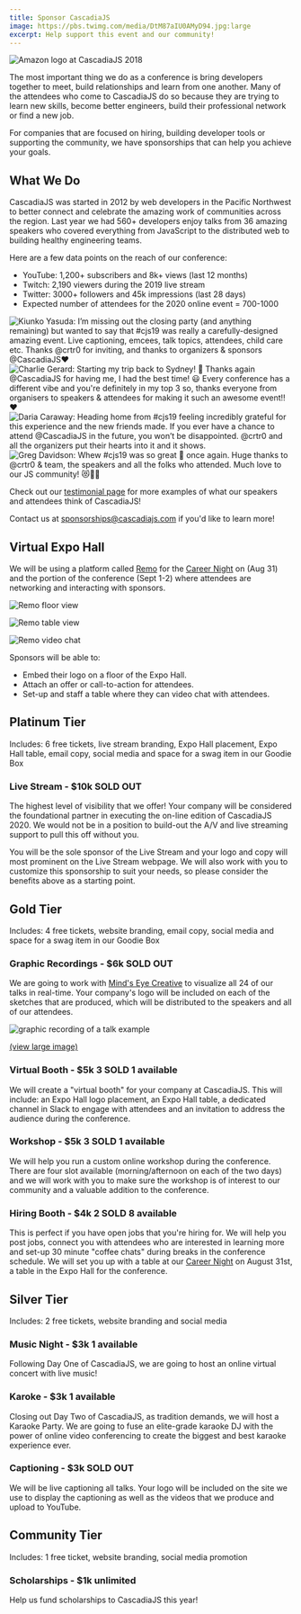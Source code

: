 ```yaml
---
title: Sponsor CascadiaJS
image: https://pbs.twimg.com/media/DtM87aIU0AMyD94.jpg:large
excerpt: Help support this event and our community!
---
```

![Amazon logo at CascadiaJS 2018](https://pbs.twimg.com/media/DtM87aIU0AMyD94.jpg:large)

The most important thing we do as a conference is bring developers together to meet, build relationships and learn from one another. Many of the attendees who come to CascadiaJS do so because they are trying to learn new skills, become better engineers, build their professional network or find a new job.

For companies that are focused on <span class="sponsor-hiring highlight">hiring</span>, <span class="sponsor-marketing highlight">building developer tools</span> or <span class="sponsor-community highlight">supporting the community</span>, we have sponsorships that can help you achieve your goals.

## What We Do

CascadiaJS was started in 2012 by web developers in the Pacific Northwest to better connect and celebrate the amazing work of communities across the region. Last year we had 560+ developers enjoy talks from 36 amazing speakers who covered everything from JavaScript to the distributed web to building healthy engineering teams.

Here are a few data points on the reach of our conference:

* YouTube: 1,200+ subscribers and 8k+ views (last 12 months)
* Twitch: 2,190 viewers during the 2019 live stream
* Twitter: 3000+ followers and 45k impressions (last 28 days)
* Expected number of attendees for the 2020 online event = 700-1000

<div id="carousel">
  <img src="/images/testimonial-1.png" alt="Kiunko Yasuda: I’m missing out the closing party (and anything remaining) but wanted to say that #cjs19 was really a carefully-designed amazing event. Live captioning, emcees, talk topics, attendees, child care etc. Thanks @crtr0 for inviting, and thanks to organizers & sponsors @CascadiaJS❤️"/>
  <img src="/images/testimonial-2.png" alt="Charlie Gerard: Starting my trip back to Sydney! 👋 Thanks again @CascadiaJS for having me, I had the best time! 😃
Every conference has a different vibe and you're definitely in my top 3 so, thanks everyone from organisers to speakers & attendees for making it such an awesome event!! ♥️" />
  <img src="/images/testimonial-3.png" alt="Daria Caraway: Heading home from #cjs19 feeling incredibly grateful for this experience and the new friends made. If you ever have a chance to attend @CascadiaJS in the future, you won’t be disappointed. @crtr0 and all the organizers put their hearts into it and it shows." />
  <img src="/images/testimonial-4.png" alt="Greg Davidson: Whew #cjs19 was so great 💯 once again. Huge thanks to @crtr0 & team, the speakers and all the folks who attended. Much love to our JS community! 😻💖🤓" />
</div>

Check out our [testimonial page](/testimonials) for more examples of what our speakers and attendees think of CascadiaJS!

Contact us at sponsorships@cascadiajs.com if you'd like to learn more!

## Virtual Expo Hall

We will be using a platform called [Remo](https://remo.co) for the [Career Night](/career-night) on (Aug 31) and the portion of the conference (Sept 1-2) where attendees are networking and interacting with sponsors. 

![Remo floor view](/images/remo-floor.png)


![Remo table view](/images/remo-tables.png)


![Remo video chat](https://remo.co/wp-content/uploads/2020/05/87d755bf-lp-gif-laugh-and-team-bonding.gif)


Sponsors will be able to:

- Embed their logo on a floor of the Expo Hall.
- Attach an offer or call-to-action for attendees.
- Set-up and staff a table where they can video chat with attendees.


## Platinum Tier

<div class="sponsor-includes highlight small">Includes: 6 free tickets, live stream branding, Expo Hall placement, Expo Hall table, email copy, social media and space for a swag item in our Goodie Box</div>

<h3 id="livestream"><i class="fas fa-tv-retro"></i> Live Stream - $10k <span class="highlight warning">SOLD OUT</span></h3>

The highest level of visibility that we offer! Your company will be considered the foundational partner in executing the on-line edition of CascadiaJS 2020. We would not be in a position to build-out the A/V and live streaming support to pull this off without you.

You will be the sole sponsor of the Live Stream and your logo and copy will most prominent on the Live Stream webpage. We will also work with you to customize this sponsorship to suit your needs, so please consider the benefits above as a starting point.

## Gold Tier

<div class="sponsor-includes highlight small">Includes: 4 free tickets, website branding, email copy, social media and space for a swag item in our Goodie Box</div>

<h3 id="graphic-recording"><i class="fas fa-paint-brush"></i> Graphic Recordings - $6k <span class="highlight warning">SOLD OUT</span></h3>

We are going to work with [Mind's Eye Creative](https://www.mindseyecreative.ca) to visualize all 24 of our talks in real-time. Your company's logo will be included on each of the sketches that are produced, which will be distributed to the speakers and all of our attendees. 

![graphic recording of a talk example](/images/graphic-recording-small.png)

[(view large image)](/images/graphic-recording.png)

<h3 id="virtual-booth"><i class="fas fa-chair"></i> Virtual Booth - $5k <span class="highlight warning">3 SOLD</span> <span class="highlight info">1 available</span></h3>

We will create a "virtual booth" for your company at CascadiaJS. This will include: an Expo Hall logo placement, an Expo Hall table, a dedicated channel in Slack to engage with attendees and an invitation to address the audience during the conference.

<h3 id="workshop"><i class="fas fa-users-class"></i> Workshop - $5k <span class="highlight warning">3 SOLD</span> <span class="highlight info">1 available</span></h2>

We will help you run a custom online workshop during the conference. There are four slot available (morning/afternoon on each of the two days) and we will work with you to make sure the workshop is of interest to our community and a valuable addition to the conference.

<h3 id="career-night"><i class="fas fa-handshake"></i> Hiring Booth - $4k <span class="highlight warning">2 SOLD</span> <span class="highlight info">8 available</span></h3>

This is perfect if you have open jobs that you're hiring for. We will help you post jobs, connect you with attendees who are interested in learning more and set-up 30 minute "coffee chats" during breaks in the conference schedule. We will set you up with a table at our [Career Night](/career-night) on August 31st, a table in the Expo Hall for the conference.

## Silver Tier

<div class="sponsor-includes highlight small">Includes: 2 free tickets, website branding and social media</div>

<h3 id="game-night"><i class="fas fa-gamepad-alt"></i> Music Night - $3k <span class="highlight info">1 available</span></h3>

Following Day One of CascadiaJS, we are going to host an online virtual concert with live music!

<h3 id="karaoke"><i class="fas fa-microphone-stand"></i> Karoke  - $3k <span class="highlight info">1 available</span></h3>

Closing out Day Two of CascadiaJS, as tradition demands, we will host a Karaoke Party. We are going to fuse an elite-grade karaoke DJ with the power of online video conferencing to create the biggest and best karaoke experience ever.

<h3 id="captions"><i class="fas fa-closed-captioning"></i> Captioning - $3k <span class="highlight warning">SOLD OUT</span></h3>

We will be live captioning all talks. Your logo will be included on the site we use to display the captioning as well as the videos that we produce and upload to YouTube.

## Community Tier

<div class="sponsor-includes highlight small">Includes: 1 free ticket, website branding, social media promotion</div>

<h3 id="scholarships"><i class="fas fa-hand-holding-heart"></i> Scholarships - $1k <span class="highlight info">unlimited</span></h3>

Help us fund scholarships to CascadiaJS this year!

